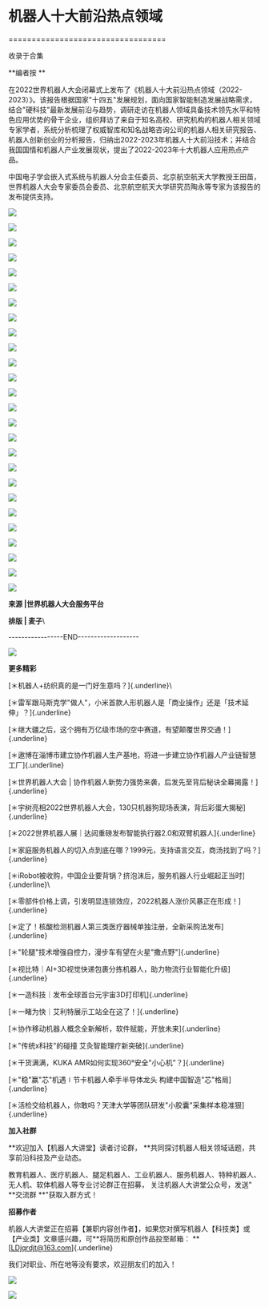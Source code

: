 # 机器人十大前沿热点领域
==================================

收录于合集

 

**编者按  **

在2022世界机器人大会闭幕式上发布了《机器人十大前沿热点领域（2022-2023）》。该报告根据国家"十四五"发展规划，面向国家智能制造发展战略需求，结合"硬科技"最新发展前沿与趋势，调研走访在机器人领域具备技术领先水平和特色应用优势的骨干企业，组织拜访了来自于知名高校、研究机构的机器人相关领域专家学者，系统分析梳理了权威智库和知名战略咨询公司的机器人相关研究报告、机器人创新创业的分析报告，归纳出2022-2023年机器人十大前沿技术；并结合我国国情和机器人产业发展现状，提出了2022-2023年十大机器人应用热点产品。

 

中国电子学会嵌入式系统与机器人分会主任委员、北京航空航天大学教授王田苗，世界机器人大会专家委员会委员、北京航空航天大学研究员陶永等专家为该报告的发布提供支持。

 

![](../../assets/003_机器人十大前沿热点领域(2022-2023)_000.png) 

![](../../assets/003_机器人十大前沿热点领域(2022-2023)_001.png) 

![](../../assets/003_机器人十大前沿热点领域(2022-2023)_002.png) 

![](../../assets/003_机器人十大前沿热点领域(2022-2023)_003.png) 

![](../../assets/003_机器人十大前沿热点领域(2022-2023)_004.png) 

![](../../assets/003_机器人十大前沿热点领域(2022-2023)_005.png) 

![](../../assets/003_机器人十大前沿热点领域(2022-2023)_006.png) 

![](../../assets/003_机器人十大前沿热点领域(2022-2023)_007.png) 

![](../../assets/003_机器人十大前沿热点领域(2022-2023)_008.png) 

![](../../assets/003_机器人十大前沿热点领域(2022-2023)_009.png) 

![](../../assets/003_机器人十大前沿热点领域(2022-2023)_010.png) 

![](../../assets/003_机器人十大前沿热点领域(2022-2023)_011.png) 

![](../../assets/003_机器人十大前沿热点领域(2022-2023)_012.png) 

![](../../assets/003_机器人十大前沿热点领域(2022-2023)_013.png) 

![](../../assets/003_机器人十大前沿热点领域(2022-2023)_014.png) 

![](../../assets/003_机器人十大前沿热点领域(2022-2023)_015.png) 

![](../../assets/003_机器人十大前沿热点领域(2022-2023)_016.png) 

![](../../assets/003_机器人十大前沿热点领域(2022-2023)_017.png) 

![](../../assets/003_机器人十大前沿热点领域(2022-2023)_018.png) 

![](../../assets/003_机器人十大前沿热点领域(2022-2023)_019.png) 

![](../../assets/003_机器人十大前沿热点领域(2022-2023)_020.png) 

![](../../assets/003_机器人十大前沿热点领域(2022-2023)_021.png) 

![](../../assets/003_机器人十大前沿热点领域(2022-2023)_022.png) 

![](../../assets/003_机器人十大前沿热点领域(2022-2023)_023.png) 

![](../../assets/003_机器人十大前沿热点领域(2022-2023)_024.png) 

![](../../assets/003_机器人十大前沿热点领域(2022-2023)_025.png) 

 

 

**来源 \|世界机器人大会服务平台**

**排版 \| 麦子**\




\-\-\-\-\-\-\-\-\-\-\-\-\-\-\-\--END\-\-\-\-\-\-\-\-\-\-\-\-\-\-\-\-\-\--

 

![](../../assets/003_机器人十大前沿热点领域(2022-2023)_026.png) 

 

**更多精彩**

[＊机器人+纺织真的是一门好生意吗？]{.underline}\


[＊雷军跟马斯克学"做人"，小米首款人形机器人是「商业操作」还是「技术延伸」？]{.underline}

[＊继大疆之后，这个拥有万亿级市场的空中赛道，有望颠覆世界交通！]{.underline}

[＊遨博在淄博市建立协作机器人生产基地，将进一步建立协作机器人产业链智慧工厂]{.underline}

[＊世界机器人大会 \| 协作机器人新势力强势来袭，后发先至背后秘诀全幕揭露！]{.underline}

[＊宇树亮相2022世界机器人大会，130只机器狗现场表演，背后彩蛋大揭秘]{.underline}

[＊2022世界机器人展｜达闼重磅发布智能执行器2.0和双臂机器人]{.underline}

[＊家庭服务机器人的切入点到底在哪？1999元，支持语言交互，商汤找到了吗？]{.underline}

[＊iRobot被收购，中国企业要背锅？挤泡沫后，服务机器人行业崛起正当时]{.underline}\


[＊零部件价格上调，引发明显连锁效应，2022机器人涨价风暴正在形成！]{.underline}

[＊定了！核酸检测机器人第三类医疗器械单独注册，全新采购法发布]{.underline}

[＊"轮腿"技术增强自控力，漫步车有望在火星"撒点野"]{.underline}

[＊视比特｜AI+3D视觉快递包裹分拣机器人，助力物流行业智能化升级]{.underline}

[＊一造科技｜发布全球首台元宇宙3D打印机]{.underline}

[＊一睹为快｜艾利特展示工站全在这了！]{.underline}

[＊协作移动机器人概念全新解析，软件赋能，开放未来]{.underline}

[＊"传统x科技"的碰撞 艾灸智能理疗新突破]{.underline}

[＊干货满满，KUKA AMR如何实现360°安全"小心机"？]{.underline}

[＊"稳"赢"芯"机遇∣节卡机器人牵手半导体龙头 构建中国智造"芯"格局]{.underline}

[＊活检交给机器人，你敢吗？天津大学等团队研发"小胶囊"采集样本稳准狠]{.underline}

 

 

**加入社群**

**欢迎加入【机器人大讲堂】读者讨论群， **共同探讨机器人相关领域话题，共享前沿科技及产业动态。

 

教育机器人、医疗机器人、腿足机器人、工业机器人、服务机器人、特种机器人、无人机、软体机器人等专业讨论群正在招募， 关注机器人大讲堂公众号，发送" **交流群 **"获取入群方式！

 

**招募作者**

机器人大讲堂正在招募【兼职内容创作者】，如果您对撰写机器人【科技类】或【产业类】文章感兴趣，可**将简历和原创作品投至邮箱： **[LDjqrdjt@163.com]{.underline}  

 

我们对职业、所在地等没有要求，欢迎朋友们的加入！

 

 

![](../../assets/003_机器人十大前沿热点领域(2022-2023)_027.png) 

![](../../assets/003_机器人十大前沿热点领域(2022-2023)_028.png) 



 



